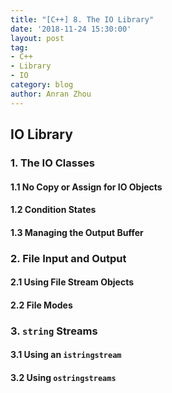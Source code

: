 ```yaml
---
title: "[C++] 8. The IO Library"
date: '2018-11-24 15:30:00'
layout: post
tag:
- C++
- Library
- IO
category: blog
author: Anran Zhou
---
```


## IO Library
### 1. The IO Classes
#### 1.1 No Copy or Assign for IO Objects 
#### 1.2 Condition States
#### 1.3 Managing the Output Buffer

### 2. File Input and Output
#### 2.1 Using File Stream Objects
#### 2.2 File Modes

### 3. `string` Streams
#### 3.1 Using an `istringstream`
#### 3.2 Using `ostringstreams`
